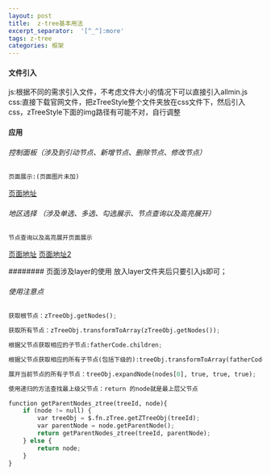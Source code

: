 ```yaml
---
layout: post
title:  z-tree基本用法
excerpt_separator:  '[^_^]:more'
tags: z-tree
categories: 框架
---
```



#### 文件引入
js:根据不同的需求引入文件，不考虑文件大小的情况下可以直接引入allmin.js
css:直接下载官网文件，把zTreeStyle整个文件夹放在css文件下，然后引入css，zTreeStyle下面的img路径有可能不对，自行调整
#### 应用
###### 控制面板（涉及到引动节点、新增节点、删除节点、修改节点）

``` python
页面展示:(页面图片未加)
```
[^_^]:more

<a href="https://fengye12.github.io/menuControl.html">页面地址</a>
###### 地区选择 （涉及单选、多选、勾选展示、节点查询以及高亮展开）
``` python
节点查询以及高亮展开页面展示
```
<a href="http://fengye12.github.io/zTree_v3-master/demo/cn/excheck/hhhhh.html">页面地址</a>
<a href="http://fengye12.github.io/zTree_v3-master/demo/cn/excheck/kkk.html">页面地址2</a>

######## 页面涉及layer的使用
放入layer文件夹后只要引入js即可；
###### 使用注意点
``` python
获取根节点：zTreeObj.getNodes();
```
``` python
获取所有节点：zTreeObj.transformToArray(zTreeObj.getNodes());
```
``` python
根据父节点获取相应的子节点:fatherCode.children;
```
``` python
根据父节点获取相应的所有子节点(包括下级的):treeObj.transformToArray(fatherCode.children);
```
``` python
展开当前节点的所有子节点：treeObj.expandNode(nodes[0], true, true, true);
```
``` python
使用递归的方法查找最上级父节点：return 的node就是最上层父节点
```
``` python
function getParentNodes_ztree(treeId, node){
    if (node != null) {
        var treeObj = $.fn.zTree.getZTreeObj(treeId);
        var parentNode = node.getParentNode();
        return getParentNodes_ztree(treeId, parentNode);
    } else {
        return node;
    }
}
```
